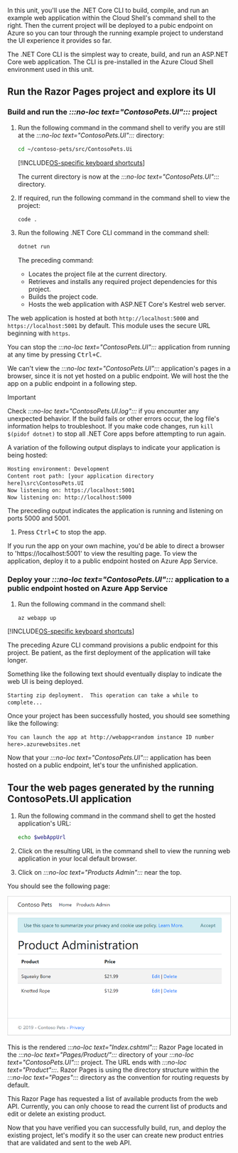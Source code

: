 In this unit, you'll use the .NET Core CLI to build, compile, and run an example web application within the Cloud Shell's command shell to the right. Then the current project will be deployed to a pubic endpoint on Azure so you can tour through the running example project to understand the UI experience it provides so far.

The .NET Core CLI is the simplest way to create, build, and run an ASP.NET Core web application. The CLI is pre-installed in the Azure Cloud Shell environment used in this unit.

## Run the Razor Pages project and explore its UI


### Build and run the *:::no-loc text="ContosoPets.UI":::* project

1. Run the following command in the command shell to verify you are still at the *:::no-loc text="ContosoPets.UI":::* directory:

    ```bash
    cd ~/contoso-pets/src/ContosoPets.Ui
    ```

    [!INCLUDE[OS-specific keyboard shortcuts](../../../includes/azure-cloudshell-copy-paste-tip.md)]

    The current directory is now at the *:::no-loc text="ContosoPets.UI":::* directory.

1. If required, run the following command in the command shell to view the project:

    ```bash
    code .
    ```

1. Run the following .NET Core CLI command in the command shell:

    ```bash
    dotnet run
    ```

    The preceding command:

    * Locates the project file at the current directory.
    * Retrieves and installs any required project dependencies for this project.
    * Builds the project code.
    * Hosts the web application with ASP.NET Core's Kestrel web server.

The web application is hosted at both `http://localhost:5000` and `https://localhost:5001` by default. This module uses the secure URL beginning with `https`. 

You can stop the *:::no-loc text="ContosoPets.UI":::* application from running at any time by pressing <kbd>Ctrl+C</kbd>. 

We can't view the *:::no-loc text="ContosoPets.UI":::* application's pages in a browser, since it is not yet hosted on a public endpoint.  We will host the the app on a public endpoint in a following step.

> [!IMPORTANT]
> Check *:::no-loc text="ContosoPets.UI.log":::* if you encounter any unexpected behavior. If the build fails or other errors occur, the log file's information helps to troubleshoot. If you make code changes, run `kill $(pidof dotnet)` to stop all .NET Core apps before attempting to run again.

A variation of the following output displays to indicate your application is being hosted:

```console
Hosting environment: Development
Content root path: [your application directory here]\src\ContosoPets.UI
Now listening on: https://localhost:5001
Now listening on: http://localhost:5000
```

The preceding output indicates the application is running and listening on ports 5000 and 5001.

1. Press <kbd>Ctrl+C</kbd> to stop the app.

If you run the app on your own machine, you'd be able to direct a browser to 'https://localhost:5001' to view the resulting page. To view the application, deploy it to a public endpoint hosted on Azure App Service.

### Deploy your *:::no-loc text="ContosoPets.UI":::* application to a public endpoint hosted on Azure App Service

1. Run the following command in the command shell:

    ```bash
    az webapp up
    ```
    
[!INCLUDE[OS-specific keyboard shortcuts](../../../includes/azure-cloudshell-copy-paste-tip.md)]
    
The preceding Azure CLI command provisions a public endpoint for this project. Be patient, as the first deployment of the application will take longer.

Something like the following text should eventually display to indicate the web UI is being deployed.

```console
Starting zip deployment.  This operation can take a while to complete...
```

Once your project has been successfully hosted, you should see something like the following:

```console
You can launch the app at http://webapp<random instance ID number here>.azurewebsites.net
```

Now that your *:::no-loc text="ContosoPets.UI":::* application has been hosted on a public endpoint, let's tour the unfinished application.

## Tour the web pages generated by the running ContosoPets.UI application

1. Run the following command in the command shell to get the hosted application's URL:

    ```bash
    echo $webAppUrl
    ```

1. Click on the resulting URL in the command shell to view the running web application in your local default browser.

1. Click on *:::no-loc text="Products Admin":::* near the top.

You should see the following page:

![The ContosoPets.UI Product Admin page](../media/5-run-razor-pages-project/product-admin.png)

This is the rendered *:::no-loc text="Index.cshtml":::* Razor Page located in the *:::no-loc text="Pages/Product/":::* directory of your *:::no-loc text="ContosoPets.UI":::* project. The URL ends with *:::no-loc text="Product":::*. Razor Pages is using the directory structure within the *:::no-loc text="Pages":::* directory as the convention for routing requests by default.

This Razor Page has requested a list of available products from the web API. Currently, you can only choose to read the current list of products and edit or delete an existing product.

Now that you have verified you can successfully build, run, and deploy the existing project, let's modify it so the user can create new product entries that are validated and sent to the web API.
